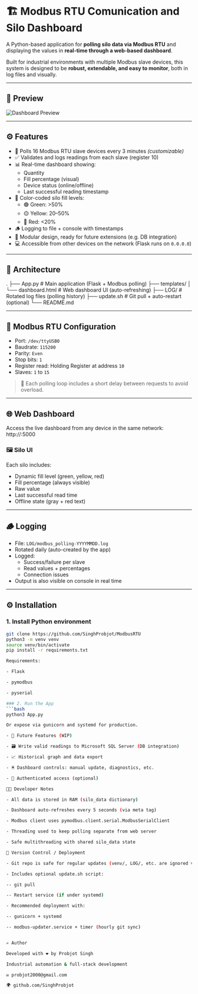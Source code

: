 # 🏗️ Modbus RTU Comunication and Silo Dashboard

A Python-based application for **polling silo data via Modbus RTU** and displaying the values in **real-time through a web-based dashboard**.

Built for industrial environments with multiple Modbus slave devices, this system is designed to be **robust, extendable, and easy to monitor**, both in log files and visually.

---

## 📸 Preview

![Dashboard Preview](preview.png)

---

## ⚙️ Features

- 🔄 Polls 16 Modbus RTU slave devices every 3 minutes *(customizable)*
- ✅ Validates and logs readings from each slave (register 10)
- 📊 Real-time dashboard showing:
  - Quantity
  - Fill percentage (visual)
  - Device status (online/offline)
  - Last successful reading timestamp
- 🌈 Color-coded silo fill levels:
  - 🟢 Green: >50%
  - 🟡 Yellow: 20–50%
  - 🔴 Red: <20%
- 🪵 Logging to file + console with timestamps
- 🧩 Modular design, ready for future extensions (e.g. DB integration)
- 💻 Accessible from other devices on the network (Flask runs on `0.0.0.0`)

---

## 🧱 Architecture
.
├── App.py # Main application (Flask + Modbus polling)
├── templates/
│ └── dashboard.html # Web dashboard UI (auto-refreshing)
├── LOG/ # Rotated log files (polling history)
├── update.sh # Git pull + auto-restart (optional)
└── README.md


---

## 🔌 Modbus RTU Configuration

- Port: `/dev/ttyUSB0`
- Baudrate: `115200`
- Parity: `Even`
- Stop bits: `1`
- Register read: Holding Register at address `10`
- Slaves: `1` to `15`

> 🧪 Each polling loop includes a short delay between requests to avoid overload.

---

## 🌐 Web Dashboard

Access the live dashboard from any device in the same network:
    http://<server-ip>:5000

### 🖼️ Silo UI

Each silo includes:

- Dynamic fill level (green, yellow, red)
- Fill percentage (always visible)
- Raw value
- Last successful read time
- Offline state (gray + red text)

---

## 🪵 Logging

- File: `LOG/modbus_polling-YYYYMMDD.log`
- Rotated daily (auto-created by the app)
- Logged:
  - Success/failure per slave
  - Read values + percentages
  - Connection issues
- Output is also visible on console in real time

---

## ⚙️ Installation

### 1. Install Python environment

```bash
git clone https://github.com/SinghProbjot/ModbusRTU
python3 -m venv venv
source venv/bin/activate
pip install -r requirements.txt

Requirements:

- Flask

- pymodbus

- pyserial 

### 2. Run the App
```bash
python3 App.py

Or expose via gunicorn and systemd for production.

- 🚀 Future Features (WIP)

- 🗃️ Write valid readings to Microsoft SQL Server (DB integration)

- 📈 Historical graph and data export

- 🖲️ Dashboard controls: manual update, diagnostics, etc.

- 🔐 Authenticated access (optional)

🧑‍💻 Developer Notes

- All data is stored in RAM (silo_data dictionary)

- Dashboard auto-refreshes every 5 seconds (via meta tag)

- Modbus client uses pymodbus.client.serial.ModbusSerialClient

- Threading used to keep polling separate from web server

- Safe multithreading with shared silo_data state

📁 Version Control / Deployment

- Git repo is safe for regular updates (venv/, LOG/, etc. are ignored via .gitignore)

- Includes optional update.sh script:

-- git pull

-- Restart service (if under systemd)

- Recommended deployment with:

-- gunicorn + systemd

-- modbus-updater.service + timer (hourly git sync)


✍️ Author

Developed with ❤️ by Probjot Singh

Industrial automation & full-stack development

✉️ probjot2000@gmail.com

🌍 github.com/SinghProbjot